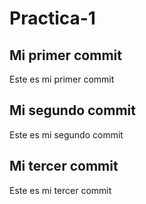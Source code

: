# Practica-1

## Mi primer commit 
Este es mi primer commit 

## Mi segundo commit 
Este es mi segundo commit 

## Mi tercer commit 
Este es mi tercer commit 